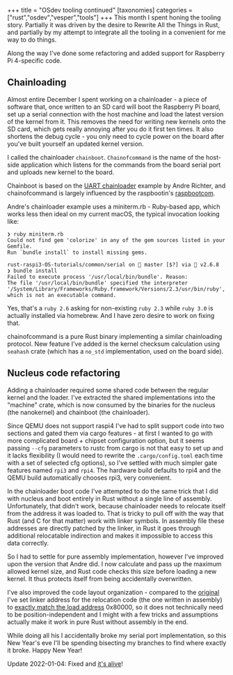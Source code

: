 +++
title = "OSdev tooling continued"
[taxonomies]
categories = ["rust","osdev","vesper","tools"]
+++
This month I spent honing the tooling story. Partially it was driven by the desire to Rewrite All the Things in Rust, and partially by my attempt to integrate all the tooling in a convenient for me way to do things.

Along the way I've done some refactoring and added support for Raspberry Pi 4-specific code.

<!-- more -->

## Chainloading

Almost entire December I spent working on a chainloader - a piece of software that, once written to an SD card will boot the Raspberry Pi board, set up a serial connection with the host machine and load the latest version of the kernel from it. This removes the need for writing new kernels onto the SD card, which gets really annoying after you do it first ten times. It also shortens the debug cycle - you only need to cycle power on the board after you've built yourself an updated kernel version.

I called the chainloader `chainboot`. `Chainofcommand` is the name of the host-side application which listens for the commands from the board serial port and uploads new kernel to the board.

Chainboot is based on the [UART chainloader](https://github.com/rust-embedded/rust-raspberrypi-OS-tutorials/tree/master/06_uart_chainloader) example by Andre Richter, and chainofcommand is largely influenced by the raspbootin's [raspbootcom](https://github.com/mrvn/raspbootin/tree/master/raspbootcom).

Andre's chainloader example uses a miniterm.rb - Ruby-based app, which works less then ideal on my current macOS, the typical invocation looking like:

```
❯ ruby miniterm.rb
Could not find gem 'colorize' in any of the gem sources listed in your Gemfile.
Run `bundle install` to install missing gems.

rust-raspi3-OS-tutorials/common/serial on  master [$?] via 💎 v2.6.8
❯ bundle install
Failed to execute process '/usr/local/bin/bundle'. Reason:
The file '/usr/local/bin/bundle' specified the interpreter '/System/Library/Frameworks/Ruby.framework/Versions/2.3/usr/bin/ruby', which is not an executable command.
```

Yes, that's a `ruby 2.6` asking for non-existing `ruby 2.3` while `ruby 3.0` is actually installed via homebrew. And I have zero desire to work on fixing that.

chainofcommand is a pure Rust binary implementing a similar chainloading protocol. New feature I've added is the kernel checksum calculation using `seahash` crate (which has a `no_std` implementation, used on the board side).

## Nucleus code refactoring

Adding a chainloader required some shared code between the regular kernel and the loader. I've extracted the shared implementations into the "machine" crate, which is now consumed by the binaries for the nucleus (the nanokernel) and chainboot (the chainloader).

Since QEMU does not support raspi4 I've had to split support code into two sections and gated them via cargo features - at first I wanted to go with more complicated board + chipset configuration option, but it seems passing `--cfg` parameters to rustc from cargo is not that easy to set up and it lacks flexibility (I would need to rewrite the `.cargo/config.toml` each time with a set of selected cfg options), so I've settled with much simpler gate features named `rpi3` and `rpi4`. The hardware build defaults to rpi4 and the QEMU build automatically chooses rpi3, very convenient.

In the chainloader boot code I've attempted to do the same trick that I did with nucleus and boot entirely in Rust without a single line of assembly. Unfortunately, that didn't work, because chainloader needs to relocate itself from the address it was loaded to. That is tricky to pull off with the way that Rust (and C for that matter) work with linker symbols. In assembly file these addresses are directly patched by the linker, in Rust it goes through additional relocatable indirection and makes it impossible to access this data correctly.

So I had to settle for pure assembly implementation, however I've improved upon the version that Andre did. I now calculate and pass up the maximum allowed kernel size, and Rust code checks this size before loading a new kernel. It thus protects itself from being accidentally overwritten.

I've also improved the code layout organization - compared to the [original](https://github.com/rust-embedded/rust-raspberrypi-OS-tutorials/blob/master/06_uart_chainloader/src/bsp/raspberrypi/link.ld#L30) I've set linker address for the relocation code (the one written in assembly) to [exactly match the load address](https://github.com/metta-systems/vesper/blob/feature/chainboot/bin/chainboot/src/link.ld#L50-L65) 0x80000, so it does not technically need to be position-independent and I might with a few tricks and assumptions actually make it work in pure Rust without assembly in the end.

While doing all his I accidentally broke my serial port implementation, so this New Year's eve I'll be spending bisecting my branches to find where exactly it broke. Happy New Year!

Update 2022-01-04: Fixed and [it's alive](https://gist.github.com/berkus/2b35cee48fc88e1abfd56e21e94a3002)!
